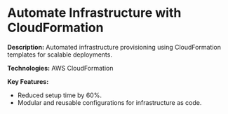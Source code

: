 # Automate Infrastructure with CloudFormation

**Description:** Automated infrastructure provisioning using CloudFormation templates for scalable deployments.

**Technologies:** AWS CloudFormation

**Key Features:**
- Reduced setup time by 60%.
- Modular and reusable configurations for infrastructure as code.
